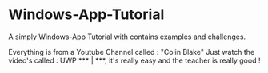 # Windows-App-Tutorial

A simply Windows-App Tutorial with contains examples and challenges.

Everything is from a Youtube Channel called : "Colin Blake"
Just watch the video's called : UWP *** | ***, it's really easy and the teacher is really good !
